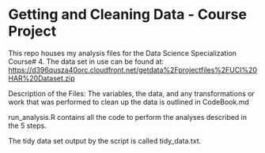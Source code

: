 # Getting and Cleaning Data - Course Project
This repo houses my analysis files for the Data Science Specialization Course# 4.
The data set in use can be found at:
https://d396qusza40orc.cloudfront.net/getdata%2Fprojectfiles%2FUCI%20HAR%20Dataset.zip

Description of the Files:
The variables, the data, and any transformations or work that was performed to clean up the data is outlined in CodeBook.md

run_analysis.R contains all the code to perform the analyses described in the 5 steps. 

The tidy data set output by the script is called tidy_data.txt.
